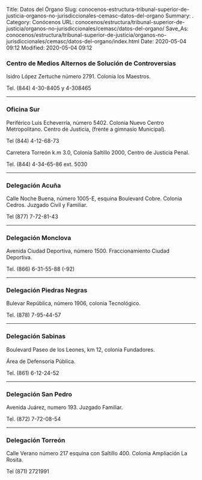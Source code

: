 Title: Datos del Órgano
Slug: conocenos-estructura-tribunal-superior-de-justicia-organos-no-jurisdiccionales-cemasc-datos-del-organo
Summary: .
Category: Conócenos
URL: conocenos/estructura/tribunal-superior-de-justicia/organos-no-jurisdiccionales/cemasc/datos-del-organo/
Save_As: conocenos/estructura/tribunal-superior-de-justicia/organos-no-jurisdiccionales/cemasc/datos-del-organo/index.html
Date: 2020-05-04 09:12
Modified: 2020-05-04 09:12


### Centro de Medios Alternos de Solución de Controversias

Isidro López Zertuche número 2791. Colonia los Maestros.

Tel. (844) 4-30-8405 y 4-308465

---

### Oficina Sur

Periférico Luis Echeverría, número 5402. Colonia Nuevo Centro Metropolitano. Centro de Justicia, (frente a gimnasio Municipal).

Tel (844) 4-12-68-73

Carretera Torreón k.m 3.0, Colonia Saltillo 2000, Centro de Justicia Penal.

Tel. (844) 4-34-65-86 ext. 5030

---

### Delegación Acuña

Calle Noche Buena, número 1005-E, esquina Boulevard Cobre. Colonia Cedros. Juzgado Civil y Familiar.

Tel (877) 7-72-81-43

---

### Delegación Monclova

Avenida Ciudad Deportiva, número 1500. Fraccionamiento Ciudad Deportiva.

Tel. (866) 6-31-55-88 (-92)

---

### Delegación Piedras Negras

Bulevar República, número 1906, colonia Tecnológico.

Tel. (878) 7-95-44-57

---

### Delegación Sabinas

Boulevard Paseo de los Leones, km 12, colonia Fundadores.

Área de Defensoría Pública.

Tel. (861) 6-12-24-52

----

### Delegación San Pedro

Avenida Juárez, numero 193. Juzgado Familiar.

Tel. (872) 7-72-08-54

---

### Delegación Torreón

Calle Verano número 217 esquina con Saltillo 400. Colonia Ampliación La Rosita.

Tel (871) 2721991



